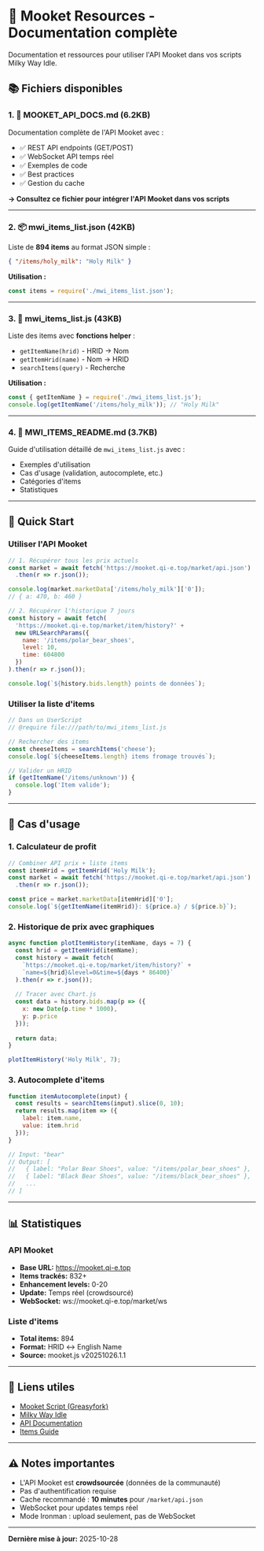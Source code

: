 # 🐄 Mooket Resources - Documentation complète

Documentation et ressources pour utiliser l'API Mooket dans vos scripts Milky Way Idle.

## 📚 Fichiers disponibles

### 1. 📘 **MOOKET_API_DOCS.md** (6.2KB)
Documentation complète de l'API Mooket avec :
- ✅ REST API endpoints (GET/POST)
- ✅ WebSocket API temps réel
- ✅ Exemples de code
- ✅ Best practices
- ✅ Gestion du cache

**→ Consultez ce fichier pour intégrer l'API Mooket dans vos scripts**

---

### 2. 📦 **mwi_items_list.json** (42KB)
Liste de **894 items** au format JSON simple :
```json
{ "/items/holy_milk": "Holy Milk" }
```

**Utilisation :**
```javascript
const items = require('./mwi_items_list.json');
```

---

### 3. 🔧 **mwi_items_list.js** (43KB)
Liste des items avec **fonctions helper** :
- `getItemName(hrid)` - HRID → Nom
- `getItemHrid(name)` - Nom → HRID  
- `searchItems(query)` - Recherche

**Utilisation :**
```javascript
const { getItemName } = require('./mwi_items_list.js');
console.log(getItemName('/items/holy_milk')); // "Holy Milk"
```

---

### 4. 📖 **MWI_ITEMS_README.md** (3.7KB)
Guide d'utilisation détaillé de `mwi_items_list.js` avec :
- Exemples d'utilisation
- Cas d'usage (validation, autocomplete, etc.)
- Catégories d'items
- Statistiques

---

## 🚀 Quick Start

### Utiliser l'API Mooket

```javascript
// 1. Récupérer tous les prix actuels
const market = await fetch('https://mooket.qi-e.top/market/api.json')
  .then(r => r.json());

console.log(market.marketData['/items/holy_milk']['0']);
// { a: 470, b: 460 }

// 2. Récupérer l'historique 7 jours
const history = await fetch(
  'https://mooket.qi-e.top/market/item/history?' + 
  new URLSearchParams({
    name: '/items/polar_bear_shoes',
    level: 10,
    time: 604800
  })
).then(r => r.json());

console.log(`${history.bids.length} points de données`);
```

### Utiliser la liste d'items

```javascript
// Dans un UserScript
// @require file:///path/to/mwi_items_list.js

// Rechercher des items
const cheeseItems = searchItems('cheese');
console.log(`${cheeseItems.length} items fromage trouvés`);

// Valider un HRID
if (getItemName('/items/unknown')) {
  console.log('Item valide');
}
```

---

## 🎯 Cas d'usage

### 1. Calculateur de profit
```javascript
// Combiner API prix + liste items
const itemHrid = getItemHrid('Holy Milk');
const market = await fetch('https://mooket.qi-e.top/market/api.json')
  .then(r => r.json());

const price = market.marketData[itemHrid]['0'];
console.log(`${getItemName(itemHrid)}: ${price.a} / ${price.b}`);
```

### 2. Historique de prix avec graphiques
```javascript
async function plotItemHistory(itemName, days = 7) {
  const hrid = getItemHrid(itemName);
  const history = await fetch(
    `https://mooket.qi-e.top/market/item/history?` + 
    `name=${hrid}&level=0&time=${days * 86400}`
  ).then(r => r.json());
  
  // Tracer avec Chart.js
  const data = history.bids.map(p => ({
    x: new Date(p.time * 1000),
    y: p.price
  }));
  
  return data;
}

plotItemHistory('Holy Milk', 7);
```

### 3. Autocomplete d'items
```javascript
function itemAutocomplete(input) {
  const results = searchItems(input).slice(0, 10);
  return results.map(item => ({
    label: item.name,
    value: item.hrid
  }));
}

// Input: "bear"
// Output: [
//   { label: "Polar Bear Shoes", value: "/items/polar_bear_shoes" },
//   { label: "Black Bear Shoes", value: "/items/black_bear_shoes" },
//   ...
// ]
```

---

## 📊 Statistiques

### API Mooket
- **Base URL:** https://mooket.qi-e.top
- **Items trackés:** 832+
- **Enhancement levels:** 0-20
- **Update:** Temps réel (crowdsourcé)
- **WebSocket:** ws://mooket.qi-e.top/market/ws

### Liste d'items
- **Total items:** 894
- **Format:** HRID ↔ English Name
- **Source:** mooket.js v20251026.1.1

---

## 🔗 Liens utiles

- [Mooket Script (Greasyfork)](https://greasyfork.org/scripts/530316)
- [Milky Way Idle](https://www.milkywayidle.com/)
- [API Documentation](./MOOKET_API_DOCS.md)
- [Items Guide](./MWI_ITEMS_README.md)

---

## ⚠️ Notes importantes

- L'API Mooket est **crowdsourcée** (données de la communauté)
- Pas d'authentification requise
- Cache recommandé : **10 minutes** pour `/market/api.json`
- WebSocket pour updates temps réel
- Mode Ironman : upload seulement, pas de WebSocket

---

**Dernière mise à jour:** 2025-10-28
